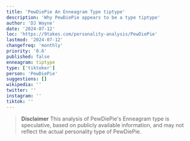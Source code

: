```yaml
---
title: 'PewDiePie An Enneagram Type tiptype'
description: 'Why PewDiePie appears to be a type tiptype'
author: 'DJ Wayne'
date: '2024-07-12'
loc: 'https://9takes.com/personality-analysis/PewDiePie'
lastmod: '2024-07-12'
changefreq: 'monthly'
priority: '0.6'
published: false
enneagram: tiptype
type: ['tiktoker']
person: 'PewDiePie'
suggestions: []
wikipedia: ''
twitter: ''
instagram: ''
tiktok: ''
---
```


<p class="firstLetter"></p>

> **Disclaimer** This analysis of PewDiePie's Enneagram type is speculative, based on publicly available information, and may not reflect the actual personality type of PewDiePie.
